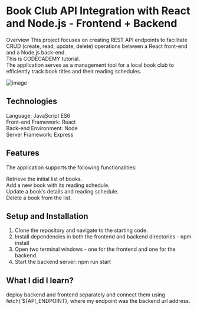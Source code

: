 # Book Club API Integration with React and Node.js - Frontend + Backend
 Overview
This project focuses on creating REST API endpoints to facilitate CRUD (create, read, update, delete) operations between a React front-end and a Node.js back-end.  
This is CODECADEMY tutorial.   
The application serves as a management tool for a local book club to efficiently track book titles and their reading schedules.  

![image](https://github.com/kamila-wilczynska/Books-App/assets/107350829/9a742683-941e-490e-a5f6-de9cec7685b0)


## Technologies  
Language: JavaScript ES6  
Front-end Framework: React  
Back-end Environment: Node   
Server Framework: Express   

## Features  
The application supports the following functionalities:  

Retrieve the initial list of books.  
Add a new book with its reading schedule.  
Update a book’s details and reading schedule.  
Delete a book from the list.  

## Setup and Installation
1. Clone the repository and navigate to the starting code.
2. Install dependencies in both the frontend and backend directories - npm install
3. Open two terminal windows - one for the frontend and one for the backend.
4. Start the backend server: npm run start

## What I did I learn?
deploy backend and frontend separately and connect them using fetch(`${API_ENDPOINT}, where my endpoint was the backend url address.
